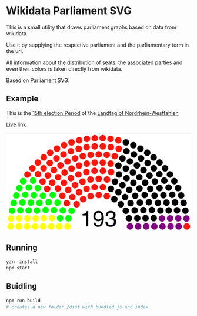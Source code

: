 # Wikidata Parliament SVG

This is a small utility that draws parliament graphs based on data from wikidata.

Use it by supplying the respective parliament and the parliamentary term in the url.

All information about the distribution of seats, the associated parties and even their colors is taken directly from wikidata.

Based on [Parliament SVG](https://github.com/juliuste/parliament-svg).


## Example 

This is the [15th election Period](https://www.wikidata.org/wiki/Q30544772) of the [Landtag of Nordrhein-Westfahlen](https://www.wikidata.org/wiki/Q17781726)

[Live link](https://wikidata-parliament-svg.netlify.com/?parliament=Q17781726&term=Q30544772)

![example screenshot](https://github.com/k-nut/wikidata-parliament-svg/raw/5183e0c4a338abb0c248f08152d5dfa127f94402/example.png)

## Running
```bash
yarn install
npm start
```

## Buidling
```bash
npm run build
# creates a new folder /dist with bundled js and index
```
